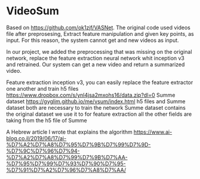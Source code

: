 # VideoSum
Based on https://github.com/ok1zjf/VASNet.
The original code used videos file after preprosesing, Extract feature manipulation and given key points, 
as input. For this reason, the system cannot get and new videos as input.

In our project, we added the preprocessing that was missing on the original network, replace the feature extraction neural network whit inception v3 and retrained. Our system can get a new video and return a summarized video.

Feature extraction inception v3, you can easily replace the feature extractor one another and train 
h5 files https://www.dropbox.com/s/ynl4jsa2mxohs16/data.zip?dl=0 
Summe dataset https://gyglim.github.io/me/vsum/index.html 
h5 files and Summe dataset both are necessary to train the network
Summe dataset contains the original dataset we use it to for feature extraction 
all the other fields are taking from the h5 file of Summe 

A Hebrew article I wrote that explains the algorithm 
https://www.ai-blog.co.il/2019/06/17/ai-%D7%A2%D7%A8%D7%95%D7%9B%D7%99%D7%9D-%D7%9C%D7%96%D7%94-%D7%A2%D7%A8%D7%99%D7%9B%D7%AA-%D7%95%D7%99%D7%93%D7%90%D7%95-%D7%91%D7%A2%D7%96%D7%A8%D7%AA/
